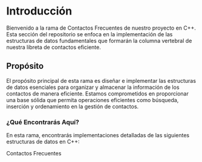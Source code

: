 # Introducción
Bienvenido a la rama de Contactos Frecuentes de nuestro proyecto en C++. Esta sección del repositorio se enfoca en la implementación de las estructuras de datos fundamentales que formarán la columna vertebral de nuestra libreta de contactos eficiente.

## Propósito
El propósito principal de esta rama es diseñar e implementar las estructuras de datos esenciales para organizar y almacenar la información de los contactos de manera eficiente. Estamos comprometidos en proporcionar una base sólida que permita operaciones eficientes como búsqueda, inserción y ordenamiento en la gestión de contactos.

### ¿Qué Encontrarás Aquí?
En esta rama, encontrarás implementaciones detalladas de las siguientes estructuras de datos en C++:

Contactos Frecuentes 
